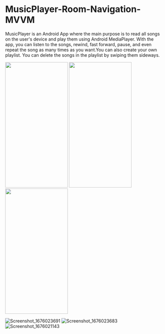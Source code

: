 # MusicPlayer-Room-Navigation-MVVM
MusicPlayer is an Android App where the main purpose is to read all songs on the user's device and play them using Android MediaPlayer. With the app, you can listen to the songs, rewind, fast forward, pause, and even repeat the song as many times as you want.You can also create your own playlist. You can delete the songs in the playlist by swiping them sideways.

<img src = "https://user-images.githubusercontent.com/105845393/218070146-b3e656e5-1f01-45a4-9041-7f34be1275dd.png" width = "200" height = "400">
<img src = "https://user-images.githubusercontent.com/105845393/218070154-86ac091b-e4b0-40d2-826c-7b2fc4e5a138.png" width = "200" height = "400">
<img src = "https://user-images.githubusercontent.com/105845393/218070163-71dd315c-81d0-448c-b327-7ce1a5ffcb24.png" width = "200" height = "400">

![Screenshot_1676023691](https://user-images.githubusercontent.com/105845393/218070146-b3e656e5-1f01-45a4-9041-7f34be1275dd.png)
![Screenshot_1676023683](https://user-images.githubusercontent.com/105845393/218070154-86ac091b-e4b0-40d2-826c-7b2fc4e5a138.png)
![Screenshot_1676021143](https://user-images.githubusercontent.com/105845393/218070163-71dd315c-81d0-448c-b327-7ce1a5ffcb24.png)
